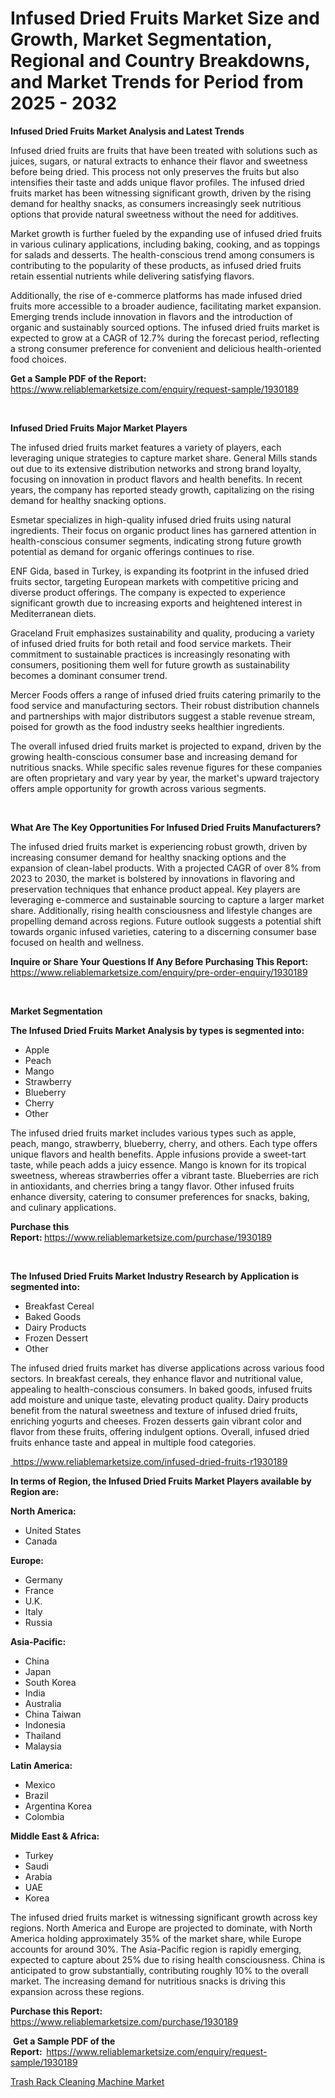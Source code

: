 <p><h1>Infused Dried Fruits Market Size and Growth, Market Segmentation, Regional and Country Breakdowns, and Market Trends for Period from 2025 -  2032</h1></p><p><strong>Infused Dried Fruits Market Analysis and Latest Trends</strong></p>
<p><p>Infused dried fruits are fruits that have been treated with solutions such as juices, sugars, or natural extracts to enhance their flavor and sweetness before being dried. This process not only preserves the fruits but also intensifies their taste and adds unique flavor profiles. The infused dried fruits market has been witnessing significant growth, driven by the rising demand for healthy snacks, as consumers increasingly seek nutritious options that provide natural sweetness without the need for additives.</p><p>Market growth is further fueled by the expanding use of infused dried fruits in various culinary applications, including baking, cooking, and as toppings for salads and desserts. The health-conscious trend among consumers is contributing to the popularity of these products, as infused dried fruits retain essential nutrients while delivering satisfying flavors. </p><p>Additionally, the rise of e-commerce platforms has made infused dried fruits more accessible to a broader audience, facilitating market expansion. Emerging trends include innovation in flavors and the introduction of organic and sustainably sourced options. The infused dried fruits market is expected to grow at a CAGR of 12.7% during the forecast period, reflecting a strong consumer preference for convenient and delicious health-oriented food choices.</p></p>
<p><strong>Get a Sample PDF of the Report:&nbsp;</strong> <a href="https://www.reliablemarketsize.com/enquiry/request-sample/1930189?utm_campaign=1133&utm_medium=2&utm_source=Github&utm_content=ia&utm_term=16012025&utm_id=infused-dried-fruits">https://www.reliablemarketsize.com/enquiry/request-sample/1930189</a></p>
<p>&nbsp;</p>
<p><strong>Infused Dried Fruits Major Market Players</strong></p>
<p><p>The infused dried fruits market features a variety of players, each leveraging unique strategies to capture market share. General Mills stands out due to its extensive distribution networks and strong brand loyalty, focusing on innovation in product flavors and health benefits. In recent years, the company has reported steady growth, capitalizing on the rising demand for healthy snacking options.</p><p>Esmetar specializes in high-quality infused dried fruits using natural ingredients. Their focus on organic product lines has garnered attention in health-conscious consumer segments, indicating strong future growth potential as demand for organic offerings continues to rise.</p><p>ENF Gida, based in Turkey, is expanding its footprint in the infused dried fruits sector, targeting European markets with competitive pricing and diverse product offerings. The company is expected to experience significant growth due to increasing exports and heightened interest in Mediterranean diets.</p><p>Graceland Fruit emphasizes sustainability and quality, producing a variety of infused dried fruits for both retail and food service markets. Their commitment to sustainable practices is increasingly resonating with consumers, positioning them well for future growth as sustainability becomes a dominant consumer trend.</p><p>Mercer Foods offers a range of infused dried fruits catering primarily to the food service and manufacturing sectors. Their robust distribution channels and partnerships with major distributors suggest a stable revenue stream, poised for growth as the food industry seeks healthier ingredients.</p><p>The overall infused dried fruits market is projected to expand, driven by the growing health-conscious consumer base and increasing demand for nutritious snacks. While specific sales revenue figures for these companies are often proprietary and vary year by year, the market's upward trajectory offers ample opportunity for growth across various segments.</p></p>
<p>&nbsp;</p>
<p><strong>What Are The Key Opportunities For Infused Dried Fruits Manufacturers?</strong></p>
<p><p>The infused dried fruits market is experiencing robust growth, driven by increasing consumer demand for healthy snacking options and the expansion of clean-label products. With a projected CAGR of over 8% from 2023 to 2030, the market is bolstered by innovations in flavoring and preservation techniques that enhance product appeal. Key players are leveraging e-commerce and sustainable sourcing to capture a larger market share. Additionally, rising health consciousness and lifestyle changes are propelling demand across regions. Future outlook suggests a potential shift towards organic infused varieties, catering to a discerning consumer base focused on health and wellness.</p></p>
<p><strong>Inquire or Share Your Questions If Any Before Purchasing This Report:</strong> <a href="https://www.reliablemarketsize.com/enquiry/pre-order-enquiry/1930189?utm_campaign=1133&utm_medium=2&utm_source=Github&utm_content=ia&utm_term=16012025&utm_id=infused-dried-fruits">https://www.reliablemarketsize.com/enquiry/pre-order-enquiry/1930189</a></p>
<p>&nbsp;</p>
<p><strong>Market Segmentation</strong></p>
<p><strong>The Infused Dried Fruits Market Analysis by types is segmented into:</strong></p>
<p><ul><li>Apple</li><li>Peach</li><li>Mango</li><li>Strawberry</li><li>Blueberry</li><li>Cherry</li><li>Other</li></ul></p>
<p><p>The infused dried fruits market includes various types such as apple, peach, mango, strawberry, blueberry, cherry, and others. Each type offers unique flavors and health benefits. Apple infusions provide a sweet-tart taste, while peach adds a juicy essence. Mango is known for its tropical sweetness, whereas strawberries offer a vibrant taste. Blueberries are rich in antioxidants, and cherries bring a tangy flavor. Other infused fruits enhance diversity, catering to consumer preferences for snacks, baking, and culinary applications.</p></p>
<p><strong>Purchase this Report:&nbsp;</strong><a href="https://www.reliablemarketsize.com/purchase/1930189?utm_campaign=1133&utm_medium=2&utm_source=Github&utm_content=ia&utm_term=16012025&utm_id=infused-dried-fruits">https://www.reliablemarketsize.com/purchase/1930189</a></p>
<p>&nbsp;</p>
<p><strong>The Infused Dried Fruits Market Industry Research by Application is segmented into:</strong></p>
<p><ul><li>Breakfast Cereal</li><li>Baked Goods</li><li>Dairy Products</li><li>Frozen Dessert</li><li>Other</li></ul></p>
<p><p>The infused dried fruits market has diverse applications across various food sectors. In breakfast cereals, they enhance flavor and nutritional value, appealing to health-conscious consumers. In baked goods, infused fruits add moisture and unique taste, elevating product quality. Dairy products benefit from the natural sweetness and texture of infused dried fruits, enriching yogurts and cheeses. Frozen desserts gain vibrant color and flavor from these fruits, offering indulgent options. Overall, infused dried fruits enhance taste and appeal in multiple food categories.</p></p>
<p><a href="https://www.reliablemarketsize.com/infused-dried-fruits-r1930189?utm_campaign=1133&utm_medium=2&utm_source=Github&utm_content=ia&utm_term=16012025&utm_id=infused-dried-fruits">&nbsp;https://www.reliablemarketsize.com/infused-dried-fruits-r1930189</a></p>
<p><strong>In terms of Region, the Infused Dried Fruits Market Players available by Region are:</strong></p>
<p>
    <p> <strong> North America: </strong>
        <ul>
            <li>United States</li>
            <li>Canada</li>
        </ul>
        </p> 
    <p> <strong> Europe: </strong>
        <ul>
            <li>Germany</li>
            <li>France</li>
            <li>U.K.</li>
            <li>Italy</li>
            <li>Russia</li>
        </ul>
        </p> 
    <p> <strong> Asia-Pacific: </strong>
        <ul>
            <li>China</li>
            <li>Japan</li>
            <li>South Korea</li>
            <li>India</li>
            <li>Australia</li>
            <li>China Taiwan</li>
            <li>Indonesia</li>
            <li>Thailand</li>
            <li>Malaysia</li>
        </ul>
        </p> 
    <p> <strong> Latin America: </strong>
        <ul>
            <li>Mexico</li>
            <li>Brazil</li>
            <li>Argentina Korea</li>
            <li>Colombia</li>
        </ul>
        </p> 
    <p> <strong> Middle East & Africa: </strong>
        <ul>
            <li>Turkey</li>
            <li>Saudi</li>
            <li>Arabia</li>
            <li>UAE</li>
            <li>Korea</li>
        </ul>
    </p>
    </p>
<p><p>The infused dried fruits market is witnessing significant growth across key regions. North America and Europe are projected to dominate, with North America holding approximately 35% of the market share, while Europe accounts for around 30%. The Asia-Pacific region is rapidly emerging, expected to capture about 25% due to rising health consciousness. China is anticipated to grow substantially, contributing roughly 10% to the overall market. The increasing demand for nutritious snacks is driving this expansion across these regions.</p></p>
<p><strong>Purchase this Report: </strong><a href="https://www.reliablemarketsize.com/purchase/1930189?utm_campaign=1133&utm_medium=2&utm_source=Github&utm_content=ia&utm_term=16012025&utm_id=infused-dried-fruits">https://www.reliablemarketsize.com/purchase/1930189</a></p>
<p>&nbsp;<strong>Get a Sample PDF of the Report:&nbsp;&nbsp;</strong><a href="https://www.reliablemarketsize.com/enquiry/request-sample/1930189?utm_campaign=1133&utm_medium=2&utm_source=Github&utm_content=ia&utm_term=16012025&utm_id=infused-dried-fruits">https://www.reliablemarketsize.com/enquiry/request-sample/1930189</a></p>
<p><strong></strong></p>
<p><p><a href="https://github.com/WillieWoodard/Market-Research-Report-List-7/blob/main/trash-rack-cleaning-machine-market.md?utm_campaign=1133&utm_medium=2&utm_source=Github&utm_content=ia&utm_term=16012025&utm_id=infused-dried-fruits">Trash Rack Cleaning Machine Market</a></p></p>